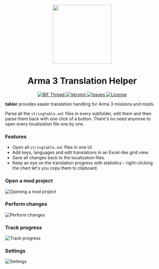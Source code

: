 <p align="center">
  <img src="https://github.com/bux/tabler/blob/master/tabler/Content/Icon-256.png"
       width="192" />
</p>
<h1 align="center">Arma 3 Translation Helper</h1>
<p align="center">
  <a href="http://forums.bistudio.com/showthread.php?180825-tabler-Arma-3-Translation-6Helper&p=2736174&viewfull=1#post2736174">
    <img src="https://img.shields.io/badge/BIF-Thread-lightgrey.svg?style=flat"
         alt="BIF Thread" />
  </a>
  <a href="https://github.com/bux/tabler/releases">
    <img src="http://img.shields.io/badge/Version-0.8.0-green.svg?style=flat"
         alt="Version" />
  </a>
  <a href="https://github.com/bux/tabler/issues">
    <img src="http://img.shields.io/github/issues-raw/bux/tabler.svg?style=flat&label=Issues"
         alt="Issues" />
  </a>
  <a href="http://creativecommons.org/licenses/by-sa/4.0">
    <img src="http://img.shields.io/badge/License-CC_BY--SA-red.svg?style=flat"
         alt="License" />
  </a>
</p>
<p>
<strong>tabler</strong> provides easier translation handling for Arma 3 missions and mods.
</p>
<p>
Parse all the <code>stringtable.xml</code> files in every subfolder, edit them and then parse them back with one click of a button. There's no need anymore to open every localization file one by one.
</p>
<h3>Features</h3>
<ul>
  <li>Open all <code>stringtable.xml</code> files in one UI.</li>
  <li>Add keys, languages and edit translations in an Excel-like grid view.</li>
  <li>Save all changes back to the localization files.</li>
  <li>Keep an eye on the translation progress with statistics – right-clicking the chart let's you copy them to clipboard.</li>
</ul>

### Open a mod project

![Opening a mod project](https://cloud.githubusercontent.com/assets/1235520/24458018/0d9a825e-1498-11e7-980d-6e895d3cacd9.gif)

### Perform changes

![Perform changes](https://cloud.githubusercontent.com/assets/1235520/24458101/3eed2596-1498-11e7-9959-162da6d0c15e.gif)

### Track progress

![Track progress](https://cloud.githubusercontent.com/assets/1235520/24458135/5685f494-1498-11e7-8ce9-413c4a7a7569.gif)

### Settings

![Settings](https://cloud.githubusercontent.com/assets/1235520/24458174/7659991a-1498-11e7-8df1-4c8e3707311f.gif)
